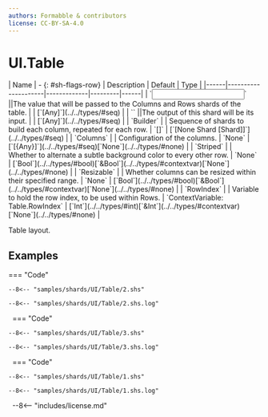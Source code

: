 ```yaml
---
authors: Formabble & contributors
license: CC-BY-SA-4.0
---
```



# UI.Table

<div class="sh-parameters" markdown="1">
| Name | - {: #sh-flags-row} | Description | Default | Type |
|------|---------------------|-------------|---------|------|
| `<input>` ||The value that will be passed to the Columns and Rows shards of the table. | | [`[Any]`](../../types/#seq) |
| `<output>` ||The output of this shard will be its input. | | [`[Any]`](../../types/#seq) |
| `Builder` |  | Sequence of shards to build each column, repeated for each row. | `[]` | [`[None Shard [Shard]]`](../../types/#seq) |
| `Columns` |  | Configuration of the columns. | `None` | [`[{Any}]`](../../types/#seq)[`None`](../../types/#none) |
| `Striped` |  | Whether to alternate a subtle background color to every other row. | `None` | [`Bool`](../../types/#bool)[`&Bool`](../../types/#contextvar)[`None`](../../types/#none) |
| `Resizable` |  | Whether columns can be resized within their specified range. | `None` | [`Bool`](../../types/#bool)[`&Bool`](../../types/#contextvar)[`None`](../../types/#none) |
| `RowIndex` |  | Variable to hold the row index, to be used within Rows. | `ContextVariable: Table.RowIndex` | [`Int`](../../types/#int)[`&Int`](../../types/#contextvar)[`None`](../../types/#none) |

</div>

Table layout.

## Examples

=== "Code"

  ```x86asm linenums="1"
  --8<-- "samples/shards/UI/Table/2.shs"
  ```

  ```
  --8<-- "samples/shards/UI/Table/2.shs.log"
  ```
&nbsp;
=== "Code"

  ```x86asm linenums="1"
  --8<-- "samples/shards/UI/Table/3.shs"
  ```

  ```
  --8<-- "samples/shards/UI/Table/3.shs.log"
  ```
&nbsp;
=== "Code"

  ```x86asm linenums="1"
  --8<-- "samples/shards/UI/Table/1.shs"
  ```

  ```
  --8<-- "samples/shards/UI/Table/1.shs.log"
  ```
&nbsp;
--8<-- "includes/license.md"


